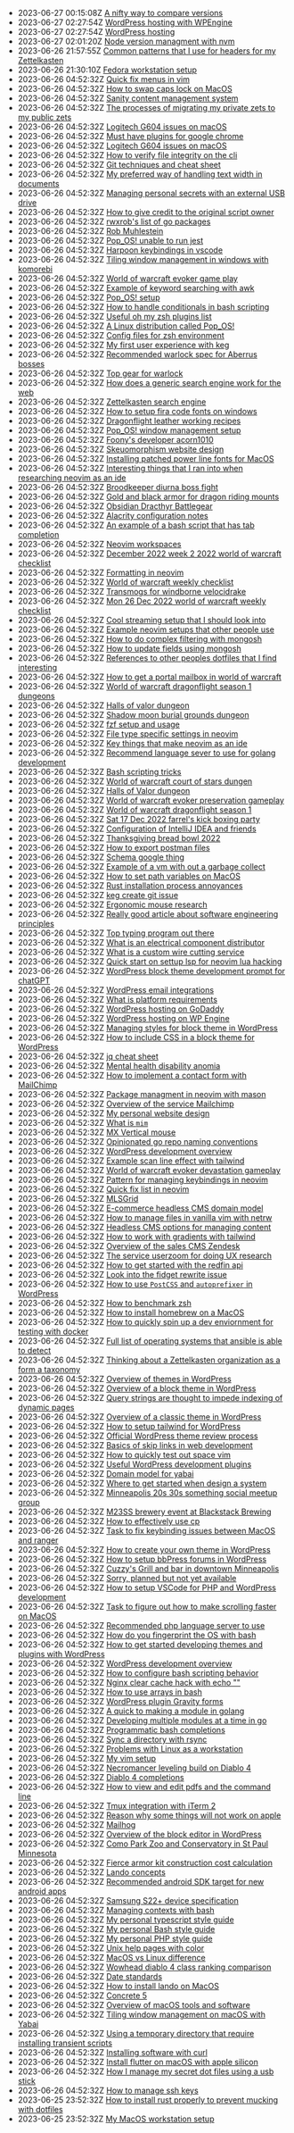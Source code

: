 * 2023-06-27 00:15:08Z [A nifty way to compare versions](../197)
* 2023-06-27 02:27:54Z [WordPress hosting with WPEngine](../196)
* 2023-06-27 02:27:54Z [WordPress hosting](../195)
* 2023-06-27 02:01:20Z [Node version managment with nvm](../23)
* 2023-06-26 21:57:55Z [Common patterns that I use for headers for my Zettelkasten](../191)
* 2023-06-26 21:30:10Z [Fedora workstation setup](../99)
* 2023-06-26 04:52:32Z [Quick fix menus in vim](../78)
* 2023-06-26 04:52:32Z [How to swap caps lock on MacOS](../91)
* 2023-06-26 04:52:32Z [Sanity content management system](../90)
* 2023-06-26 04:52:32Z [The processes of migrating my private zets to my public zets](../9)
* 2023-06-26 04:52:32Z [Logitech G604 issues on macOS](../89)
* 2023-06-26 04:52:32Z [Must have plugins for google chrome](../92)
* 2023-06-26 04:52:32Z [Logitech G604 issues on macOS](../87)
* 2023-06-26 04:52:32Z [How to verify file integrity on the cli](../86)
* 2023-06-26 04:52:32Z [Git techniques and cheat sheet](../74)
* 2023-06-26 04:52:32Z [My preferred way of handling text width in documents](../84)
* 2023-06-26 04:52:32Z [Managing personal secrets with an external USB drive](../83)
* 2023-06-26 04:52:32Z [How to give credit to the original script owner](../82)
* 2023-06-26 04:52:32Z [rwxrob's list of go packages](../81)
* 2023-06-26 04:52:32Z [Rob Muhlestein](../80)
* 2023-06-26 04:52:32Z [Pop_OS! unable to run jest](../8)
* 2023-06-26 04:52:32Z [Harpoon keybindings in vscode](../76)
* 2023-06-26 04:52:32Z [Tiling window management in windows with komorebi](../75)
* 2023-06-26 04:52:32Z [World of warcraft evoker game play](../1)
* 2023-06-26 04:52:32Z [Example of keyword searching with awk](../73)
* 2023-06-26 04:52:32Z [Pop_OS! setup](../72)
* 2023-06-26 04:52:32Z [How to handle conditionals in bash scripting](../71)
* 2023-06-26 04:52:32Z [Useful oh my zsh plugins list](../70)
* 2023-06-26 04:52:32Z [A Linux distribution called Pop_OS!](../7)
* 2023-06-26 04:52:32Z [Config files for zsh environment](../69)
* 2023-06-26 04:52:32Z [My first user experience with keg](../67)
* 2023-06-26 04:52:32Z [Recommended warlock spec for Aberrus bosses](../65)
* 2023-06-26 04:52:32Z [Top gear for warlock](../64)
* 2023-06-26 04:52:32Z [How does a generic search engine work for the web](../63)
* 2023-06-26 04:52:32Z [Zettelkasten search engine](../62)
* 2023-06-26 04:52:32Z [How to setup fira code fonts on windows](../61)
* 2023-06-26 04:52:32Z [Dragonflight leather working recipes](../60)
* 2023-06-26 04:52:32Z [Pop_OS! window management setup](../6)
* 2023-06-26 04:52:32Z [Foony's developer acorn1010](../59)
* 2023-06-26 04:52:32Z [Skeuomorphism website design](../58)
* 2023-06-26 04:52:32Z [Installing patched power line fonts for MacOS](../93)
* 2023-06-26 04:52:32Z [Interesting things that I ran into when researching neovim as an ide](../56)
* 2023-06-26 04:52:32Z [Broodkeeper diurna boss fight](../54)
* 2023-06-26 04:52:32Z [Gold and black armor for dragon riding mounts](../53)
* 2023-06-26 04:52:32Z [Obsidian Dracthyr Battlegear](../52)
* 2023-06-26 04:52:32Z [Alacrity configuration notes](../51)
* 2023-06-26 04:52:32Z [An example of a bash script that has tab completion](../79)
* 2023-06-26 04:52:32Z [Neovim workspaces](../50)
* 2023-06-26 04:52:32Z [December 2022 week 2 2022 world of warcraft checklist](../5)
* 2023-06-26 04:52:32Z [Formatting in neovim](../49)
* 2023-06-26 04:52:32Z [World of warcraft weekly checklist ](../48)
* 2023-06-26 04:52:32Z [Transmogs for windborne velocidrake](../47)
* 2023-06-26 04:52:32Z [Mon 26 Dec 2022 world of warcraft weekly checklist](../46)
* 2023-06-26 04:52:32Z [Cool streaming setup that I should look into](../45)
* 2023-06-26 04:52:32Z [Example neovim setups that other people use](../44)
* 2023-06-26 04:52:32Z [How to do complex filtering with mongosh](../43)
* 2023-06-26 04:52:32Z [How to update fields using mongosh](../42)
* 2023-06-26 04:52:32Z [References to other peoples dotfiles that I find interesting](../41)
* 2023-06-26 04:52:32Z [How to get a portal mailbox in world of warcraft](../40)
* 2023-06-26 04:52:32Z [World of warcraft dragonflight season 1 dungeons](../4)
* 2023-06-26 04:52:32Z [Halls of valor dungeon](../39)
* 2023-06-26 04:52:32Z [Shadow moon burial grounds dungeon](../38)
* 2023-06-26 04:52:32Z [fzf setup and usage](../94)
* 2023-06-26 04:52:32Z [File type specific settings in neovim](../37)
* 2023-06-26 04:52:32Z [Key things that make neovim as an ide](../35)
* 2023-06-26 04:52:32Z [Recommend language sever to use for golang development](../34)
* 2023-06-26 04:52:32Z [Bash scripting tricks](../33)
* 2023-06-26 04:52:32Z [World of warcraft court of stars dungen](../32)
* 2023-06-26 04:52:32Z [Halls of Valor dungeon](../31)
* 2023-06-26 04:52:32Z [World of warcraft evoker preservation gameplay](../3)
* 2023-06-26 04:52:32Z [World of warcraft dragonflight season 1](../30)
* 2023-06-26 04:52:32Z [Sat 17 Dec 2022 farrel's kick boxing party](../29)
* 2023-06-26 04:52:32Z [Configuration of IntelliJ IDEA and friends](../28)
* 2023-06-26 04:52:32Z [Thanksgiving bread bowl 2022](../27)
* 2023-06-26 04:52:32Z [How to export postman files](../26)
* 2023-06-26 04:52:32Z [Schema google thing](../25)
* 2023-06-26 04:52:32Z [Example of a vm with out a garbage collect](../24)
* 2023-06-26 04:52:32Z [How to set path variables on MacOS](../95)
* 2023-06-26 04:52:32Z [Rust installation process annoyances](../22)
* 2023-06-26 04:52:32Z [keg create git issue](../96)
* 2023-06-26 04:52:32Z [Ergonomic mouse research](../97)
* 2023-06-26 04:52:32Z [Really good article about software engineering principles](../77)
* 2023-06-26 04:52:32Z [Top typing program out there](../57)
* 2023-06-26 04:52:32Z [What is an electrical component distributor](../178)
* 2023-06-26 04:52:32Z [What is a custom wire cutting service](../179)
* 2023-06-26 04:52:32Z [Quick start on settup lsp for neovim lua hacking](../18)
* 2023-06-26 04:52:32Z [WordPress block theme development prompt for chatGPT](../180)
* 2023-06-26 04:52:32Z [WordPress email integrations](../181)
* 2023-06-26 04:52:32Z [What is platform requirements](../182)
* 2023-06-26 04:52:32Z [WordPress hosting on GoDaddy](../183)
* 2023-06-26 04:52:32Z [WordPress hosting on WP Engine](../184)
* 2023-06-26 04:52:32Z [Managing styles for block theme in WordPress](../185)
* 2023-06-26 04:52:32Z [How to include CSS in a block theme for WordPress](../186)
* 2023-06-26 04:52:32Z [jq cheat sheet](../175)
* 2023-06-26 04:52:32Z [Mental health disability anomia](../188)
* 2023-06-26 04:52:32Z [How to implement a contact form with MailChimp](../189)
* 2023-06-26 04:52:32Z [Package managment in neovim with mason](../19)
* 2023-06-26 04:52:32Z [Overview of the service Mailchimp](../190)
* 2023-06-26 04:52:32Z [My personal website design](../174)
* 2023-06-26 04:52:32Z [What is `mim`](../192)
* 2023-06-26 04:52:32Z [MX Vertical mouse](../193)
* 2023-06-26 04:52:32Z [Opinionated go repo naming conventions](../194)
* 2023-06-26 04:52:32Z [WordPress development overview](../177)
* 2023-06-26 04:52:32Z [Example scan line effect with tailwind](../173)
* 2023-06-26 04:52:32Z [World of warcraft evoker devastation gameplay](../2)
* 2023-06-26 04:52:32Z [Pattern for managing keybindings in neovim](../20)
* 2023-06-26 04:52:32Z [Quick fix list in neovim](../21)
* 2023-06-26 04:52:32Z [MLSGrid](../172)
* 2023-06-26 04:52:32Z [E-commerce headless CMS domain model](../171)
* 2023-06-26 04:52:32Z [How to manage files in vanilla vim with netrw](../17)
* 2023-06-26 04:52:32Z [Headless CMS options for managing content](../169)
* 2023-06-26 04:52:32Z [How to work with gradients with tailwind](../168)
* 2023-06-26 04:52:32Z [Overview of the sales CMS Zendesk](../167)
* 2023-06-26 04:52:32Z [The service userzoom for doing UX research](../166)
* 2023-06-26 04:52:32Z [How to get started with the redfin api](../164)
* 2023-06-26 04:52:32Z [Look into the fidget rewrite issue](../162)
* 2023-06-26 04:52:32Z [How to use `PostCSS` and `autoprefixer` in WordPress](../187)
* 2023-06-26 04:52:32Z [How to benchmark zsh](../161)
* 2023-06-26 04:52:32Z [How to install homebrew on a MacOS](../160)
* 2023-06-26 04:52:32Z [How to quickly spin up a dev enviornment for testing with docker](../16)
* 2023-06-26 04:52:32Z [Full list of operating systems that ansible is able to detect](../159)
* 2023-06-26 04:52:32Z [Thinking about a Zettelkasten organization as a form a taxonomy](../158)
* 2023-06-26 04:52:32Z [Overview of themes in WordPress](../157)
* 2023-06-26 04:52:32Z [Overview of a block theme in WordPress](../155)
* 2023-06-26 04:52:32Z [Query strings are thought to impede indexing of dynamic pages](../154)
* 2023-06-26 04:52:32Z [Overview of a classic theme in WordPress](../153)
* 2023-06-26 04:52:32Z [How to setup tailwind for WordPress](../152)
* 2023-06-26 04:52:32Z [Official WordPress theme review process](../151)
* 2023-06-26 04:52:32Z [Basics of skip links in web development](../150)
* 2023-06-26 04:52:32Z [How to quickly test out space vim](../15)
* 2023-06-26 04:52:32Z [Useful WordPress development plugins](../149)
* 2023-06-26 04:52:32Z [Domain model for yabai](../148)
* 2023-06-26 04:52:32Z [Where to get started when design a system](../147)
* 2023-06-26 04:52:32Z [Minneapolis 20s 30s something social meetup group](../144)
* 2023-06-26 04:52:32Z [M23SS brewery event at Blackstack Brewing](../143)
* 2023-06-26 04:52:32Z [How to effectively use cp](../142)
* 2023-06-26 04:52:32Z [Task to fix keybinding issues between MacOS and ranger](../141)
* 2023-06-26 04:52:32Z [How to create your own theme in WordPress](../140)
* 2023-06-26 04:52:32Z [How to setup bbPress forums in WordPress](../139)
* 2023-06-26 04:52:32Z [Cuzzy's Grill and bar in downtown Minneapolis](../138)
* 2023-06-26 04:52:32Z [Sorry, planned but not yet available](../0)
* 2023-06-26 04:52:32Z [How to setup VSCode for PHP and WordPress development](../136)
* 2023-06-26 04:52:32Z [Task to figure out how to make scrolling faster on MacOS](../135)
* 2023-06-26 04:52:32Z [Recommended php language server to use](../134)
* 2023-06-26 04:52:32Z [How do you fingerprint the OS with bash](../133)
* 2023-06-26 04:52:32Z [How to get started developing themes and plugins with WordPress](../132)
* 2023-06-26 04:52:32Z [WordPress development overview](../131)
* 2023-06-26 04:52:32Z [How to configure bash scripting behavior](../130)
* 2023-06-26 04:52:32Z [Nginx clear cache hack with echo ""](../13)
* 2023-06-26 04:52:32Z [How to use arrays in bash](../129)
* 2023-06-26 04:52:32Z [WordPress plugin Gravity forms](../128)
* 2023-06-26 04:52:32Z [A quick to making a module in golang](../127)
* 2023-06-26 04:52:32Z [Developing multiple modules at a time in go](../126)
* 2023-06-26 04:52:32Z [Programmatic bash completions](../125)
* 2023-06-26 04:52:32Z [Sync a directory with rsync](../124)
* 2023-06-26 04:52:32Z [Problems with Linux as a workstation](../123)
* 2023-06-26 04:52:32Z [My vim setup](../122)
* 2023-06-26 04:52:32Z [Necromancer leveling build on Diablo 4](../121)
* 2023-06-26 04:52:32Z [Diablo 4 completions](../120)
* 2023-06-26 04:52:32Z [How to view and edit pdfs and the command line](../12)
* 2023-06-26 04:52:32Z [Tmux integration with iTerm 2](../119)
* 2023-06-26 04:52:32Z [Reason why some things will not work on apple](../118)
* 2023-06-26 04:52:32Z [Mailhog](../117)
* 2023-06-26 04:52:32Z [Overview of the block editor in WordPress](../156)
* 2023-06-26 04:52:32Z [Como Park Zoo and Conservatory in St Paul Minnesota](../137)
* 2023-06-26 04:52:32Z [Fierce armor kit construction cost calculation](../14)
* 2023-06-26 04:52:32Z [Lando concepts](../116)
* 2023-06-26 04:52:32Z [Recommended android SDK target for new android apps](../115)
* 2023-06-26 04:52:32Z [Samsung S22+ device specification](../114)
* 2023-06-26 04:52:32Z [Managing contexts with bash](../113)
* 2023-06-26 04:52:32Z [My personal typescript style guide](../112)
* 2023-06-26 04:52:32Z [My personal Bash style guide](../111)
* 2023-06-26 04:52:32Z [My personal PHP style guide](../110)
* 2023-06-26 04:52:32Z [Unix help pages with color](../11)
* 2023-06-26 04:52:32Z [MacOS vs Linux difference](../109)
* 2023-06-26 04:52:32Z [Wowhead diablo 4 class ranking comparison](../108)
* 2023-06-26 04:52:32Z [Date standards](../107)
* 2023-06-26 04:52:32Z [How to install lando on MacOS](../106)
* 2023-06-26 04:52:32Z [Concrete 5](../105)
* 2023-06-26 04:52:32Z [Overview of macOS tools and software](../104)
* 2023-06-26 04:52:32Z [Tiling window management on macOS with Yabai](../103)
* 2023-06-26 04:52:32Z [Using a temporary directory that require installing transient scripts](../102)
* 2023-06-26 04:52:32Z [Installing software with curl](../101)
* 2023-06-26 04:52:32Z [Install flutter on macOS with apple silicon](../100)
* 2023-06-26 04:52:32Z [How I manage my secret dot files using a usb stick](../10)
* 2023-06-26 04:52:32Z [How to manage ssh keys](../163)
* 2023-06-25 23:52:32Z [How to install rust properly to prevent mucking with dotfiles](../85)
* 2023-06-25 23:52:32Z [My MacOS workstation setup](../88)
